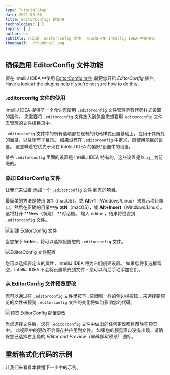 ```yaml
---
type: TutorialStep
date: 2021-09-06
title: EditorConfigs 的使用
technologies: [ ]
topics: [ ]
author: hs
subtitle: 什么是 .editorconfig 文件， 以及如何在 Intellij IDEA 中使用它
thumbnail: ./thumbnail.png
---
```


## 确保启用 EditorConfig 文件功能
要在 IntelliJ IDEA 中使用 [EditorConfig 文件](https://www.jetbrains.com/help/idea/configuring-code-style.html#editorconfig) 需要您开启 _EditorConfig_ 插件。 Have a look at the [plugins help](https://www.jetbrains.com/help/idea/managing-plugins.html) if you're not sure how to do this.

### .editorconfig 文件的使用
IntelliJ IDEA 提供了一个允许您使用 `.editorconfig` 文件管理所有代码样式设置的插件。 您需要将 `.editorconfig` 文件放入到包含您想要用`.editorconfig` 文件去管理的文件根目录中。

`.editorconfig` 文件中的所有选项都在现有的代码样式设置基础上，应用于其所处的目录，以及所有子目录。 如果没有在 `.editorconfig` 中定义，则使用项目的设置。 这意味着它优先于现在 IntelliJ IDEA 的偏好/设置中的设置。

某些 `.editorconfig` 里面的设置是 IntelliJ IDEA 特有的，这些设置是以 `ij_` 为前缀的。

### 添加 EditorConfig 文件
让我们来试着 [添加一个 `.editorconfig` 文件](https://www.jetbrains.com/help/idea/configuring-code-style.html#66e1c5ae) 到您的项目。

最简单的方法是使用 **⌘1**（macOS），或 **Alt+1**（Windows/Linux）来显示项目窗口，然后在正确的目录中按 **⌘N**（macOS），或 **Alt+Insert**（Windows/Linux）。 这将打开 **New（新建） **对话框。 输入 _editor_ ，结果将过滤到 `.editorconfig` 文件。

![新建 EditorConfig 文件](new-editor-config.png)

当您按下 **Enter**，将可以选择配置您的 `.editorconfig` 文件。

![EditorConfig 文件配置](editor-config-options.png)

您可以选择要定义的属性，IntelliJ IDEA 将为它们创建设置。 如果您将复选框留空，IntelliJ IDEA 不会将设置填充到文件 - 您可以稍后手动添加它们。

### 从 EditorConfig 文件预览更改
您可以通过在 `.editorconfig` 文件里按下 _像眼睛一样的侧边栏按钮 _ 来选择要预览的文件来预览 `.editorconfig` 文件的变化将如何影响您的代码。

![预览 EditorConfig 配置更改](preview-editor-config-changes.png)

当您选择文件后，您在 `.editorconfig` 文件中做出的任何更改都将反映在预览中。 此视图中的更改不会保存并应用到文件。 如果您的预览窗口没有出现，请确保您已选择右上角的 _Editor and Preview（编辑器和预览）_ 图标。


## 重新格式化代码的示例
让我们来看看本教程下一步中的示例。